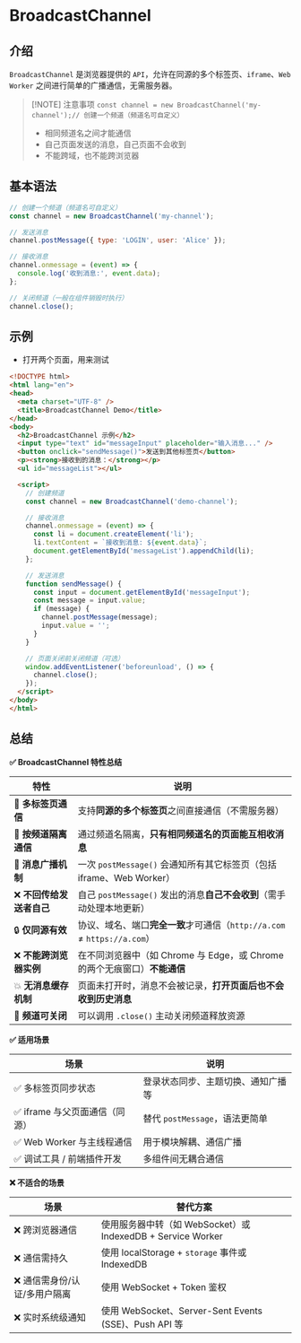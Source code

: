 # BroadcastChannel

## 介绍  

`BroadcastChannel` 是浏览器提供的 `API`，允许在同源的多个标签页、`iframe`、`Web Worker` 之间进行简单的广播通信，无需服务器。


>[!NOTE] 注意事项
>`const channel = new BroadcastChannel('my-channel');// 创建一个频道（频道名可自定义）`  
>- 相同频道名之间才能通信  
>- 自己页面发送的消息，自己页面不会收到  
>- 不能跨域，也不能跨浏览器  


## 基本语法

```js
// 创建一个频道（频道名可自定义）
const channel = new BroadcastChannel('my-channel');

// 发送消息
channel.postMessage({ type: 'LOGIN', user: 'Alice' });

// 接收消息
channel.onmessage = (event) => {
  console.log('收到消息:', event.data);
};

// 关闭频道（一般在组件销毁时执行）
channel.close();
```

## 示例  

- 打开两个页面，用来测试

```html
<!DOCTYPE html>
<html lang="en">
<head>
  <meta charset="UTF-8" />
  <title>BroadcastChannel Demo</title>
</head>
<body>
  <h2>BroadcastChannel 示例</h2>
  <input type="text" id="messageInput" placeholder="输入消息..." />
  <button onclick="sendMessage()">发送到其他标签页</button>
  <p><strong>接收到的消息：</strong></p>
  <ul id="messageList"></ul>

  <script>
    // 创建频道
    const channel = new BroadcastChannel('demo-channel');

    // 接收消息
    channel.onmessage = (event) => {
      const li = document.createElement('li');
      li.textContent = `接收到消息: ${event.data}`;
      document.getElementById('messageList').appendChild(li);
    };

    // 发送消息
    function sendMessage() {
      const input = document.getElementById('messageInput');
      const message = input.value;
      if (message) {
        channel.postMessage(message);
        input.value = '';
      }
    }

    // 页面关闭前关闭频道（可选）
    window.addEventListener('beforeunload', () => {
      channel.close();
    });
  </script>
</body>
</html>
```


## 总结  

**✅ BroadcastChannel 特性总结**  

| 特性              | 说明                                                     |
| --------------- | ------------------------------------------------------ |
| 📡 **多标签页通信**   | 支持**同源的多个标签页**之间直接通信（不需服务器）                            |
| 🧠 **按频道隔离通信**  | 通过频道名隔离，**只有相同频道名的页面能互相收消息**                           |
| 🔁 **消息广播机制**   | 一次 `postMessage()` 会通知所有其它标签页（包括 iframe、Web Worker）    |
| ❌ **不回传给发送者自己** | 自己 `postMessage()` 发出的消息**自己不会收到**（需手动处理本地更新）          |
| 🔒 **仅同源有效**    | 协议、域名、端口**完全一致**才可通信（`http://a.com` ≠ `https://a.com`） |
| ❌ **不能跨浏览器实例**  | 在不同浏览器中（如 Chrome 与 Edge，或 Chrome 的两个无痕窗口）**不能通信**      |
| 💥 **无消息缓存机制**  | 页面未打开时，消息不会被记录，**打开页面后也不会收到历史消息**                      |
| 🧹 **频道可关闭**    | 可以调用 `.close()` 主动关闭频道释放资源                             |


**✅ 适用场景**  

| 场景                  | 说明                     |
| ------------------- | ---------------------- |
| ✅ 多标签页同步状态          | 登录状态同步、主题切换、通知广播等      |
| ✅ iframe 与父页面通信（同源） | 替代 `postMessage`，语法更简单 |
| ✅ Web Worker 与主线程通信 | 用于模块解耦、通信广播            |
| ✅ 调试工具 / 前端插件开发     | 多组件间无耦合通信              |


**❌ 不适合的场景**  

| 场景               | 替代方案                                             |
| ---------------- | ------------------------------------------------ |
| ❌ 跨浏览器通信         | 使用服务器中转（如 WebSocket）或 IndexedDB + Service Worker |
| ❌ 通信需持久          | 使用 localStorage + `storage` 事件或 IndexedDB        |
| ❌ 通信需身份/认证/多用户隔离 | 使用 WebSocket + Token 鉴权                          |
| ❌ 实时系统级通知        | 使用 WebSocket、Server-Sent Events (SSE)、Push API 等 |
